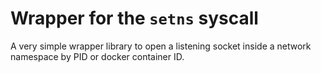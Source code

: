 # Wrapper for the `setns` syscall

A very simple wrapper library to open a listening socket inside a network namespace by PID or docker container ID.
